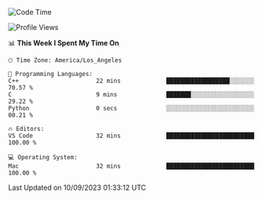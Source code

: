 <!--START_SECTION:waka-->
![Code Time](http://img.shields.io/badge/Code%20Time-509%20hrs%208%20mins-blue)

![Profile Views](http://img.shields.io/badge/Profile%20Views-0-blue)

📊 **This Week I Spent My Time On** 

```text
🕑︎ Time Zone: America/Los_Angeles

💬 Programming Languages: 
C++                      22 mins             ██████████████████░░░░░░░   70.57 % 
C                        9 mins              ███████░░░░░░░░░░░░░░░░░░   29.22 % 
Python                   0 secs              ░░░░░░░░░░░░░░░░░░░░░░░░░   00.21 % 

🔥 Editors: 
VS Code                  32 mins             █████████████████████████   100.00 % 

💻 Operating System: 
Mac                      32 mins             █████████████████████████   100.00 % 
```


 Last Updated on 10/09/2023 01:33:12 UTC
<!--END_SECTION:waka-->
